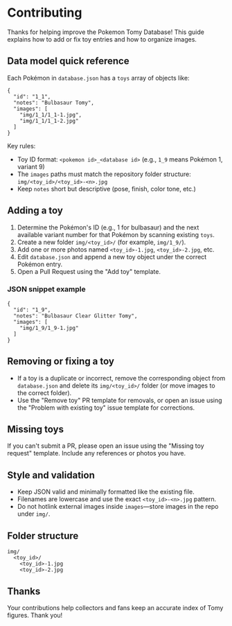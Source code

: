 # Contributing

Thanks for helping improve the Pokemon Tomy Database! This guide explains how to add or fix toy entries and how to organize images.

## Data model quick reference

Each Pokémon in `database.json` has a `toys` array of objects like:

```
{
  "id": "1_1",
  "notes": "Bulbasaur Tomy",
  "images": [
    "img/1_1/1_1-1.jpg",
    "img/1_1/1_1-2.jpg"
  ]
}
```

Key rules:

- Toy ID format: `<pokemon id>_<database id>` (e.g., `1_9` means Pokémon 1, variant 9)
- The `images` paths must match the repository folder structure: `img/<toy_id>/<toy_id>-<n>.jpg`
- Keep `notes` short but descriptive (pose, finish, color tone, etc.)

## Adding a toy

1. Determine the Pokémon's ID (e.g., 1 for bulbasaur) and the next available variant number for that Pokémon by scanning existing `toys`.
2. Create a new folder `img/<toy_id>/` (for example, `img/1_9/`).
3. Add one or more photos named `<toy_id>-1.jpg`, `<toy_id>-2.jpg`, etc.
4. Edit `database.json` and append a new toy object under the correct Pokémon entry.
5. Open a Pull Request using the "Add toy" template.

### JSON snippet example

```
{
  "id": "1_9",
  "notes": "Bulbasaur Clear Glitter Tomy",
  "images": [
    "img/1_9/1_9-1.jpg"
  ]
}
```

## Removing or fixing a toy

- If a toy is a duplicate or incorrect, remove the corresponding object from `database.json` and delete its `img/<toy_id>/` folder (or move images to the correct folder).
- Use the "Remove toy" PR template for removals, or open an issue using the "Problem with existing toy" issue template for corrections.

## Missing toys

If you can't submit a PR, please open an issue using the "Missing toy request" template. Include any references or photos you have.

## Style and validation

- Keep JSON valid and minimally formatted like the existing file.
- Filenames are lowercase and use the exact `<toy_id>-<n>.jpg` pattern.
- Do not hotlink external images inside `images`—store images in the repo under `img/`.

## Folder structure

```
img/
  <toy_id>/
    <toy_id>-1.jpg
    <toy_id>-2.jpg
```

## Thanks

Your contributions help collectors and fans keep an accurate index of Tomy figures. Thank you!
